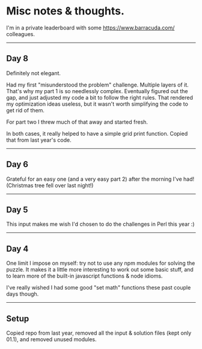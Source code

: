 # Misc notes & thoughts.

I'm in a private leaderboard with some https://www.barracuda.com/ colleagues.

---
## Day 8

Definitely not elegant.

Had my first "misunderstood the problem" challenge. Multiple layers of it. That's why my part 1 is so needlessly complex. Eventually figured out the gap, and just adjusted my code a bit to follow the right rules. That rendered my optimization ideas useless, but it wasn't worth simplifying the code to get rid of them.

For part two I threw much of that away and started fresh.

In both cases, it really helped to have a simple grid print function. Copied that from last year's code.

---
## Day 6

Grateful for an easy one (and a very easy part 2) after the morning I've had! (Christmas tree fell over last night!)


---
## Day 5

This input makes me wish I'd chosen to do the challenges in Perl this year :)


---
## Day 4

One limit I impose on myself: try not to use any npm modules for solving the puzzle. It makes it a little more interesting to work out some basic stuff, and to learn more of the built-in javascript functions & node idioms.

I've really wished I had some good "set math" functions these past couple days though.


---
## Setup

Copied repo from last year, removed all the input & solution files (kept only 01.1), and removed unused modules.

